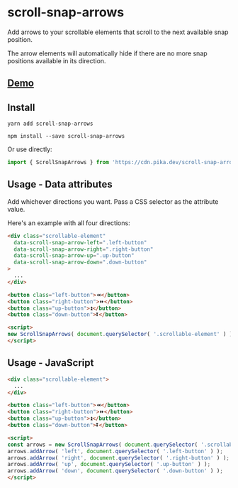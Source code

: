 # scroll-snap-arrows

Add arrows to your scrollable elements that scroll to the next available snap position.

The arrow elements will automatically hide if there are no more snap positions available in its direction.

## [Demo](https://lachlanarthur.github.io/scroll-snap-arrows/)

## Install

```shell
yarn add scroll-snap-arrows

npm install --save scroll-snap-arrows
```

Or use directly:

```js
import { ScrollSnapArrows } from 'https://cdn.pika.dev/scroll-snap-arrows';
```

## Usage - Data attributes

Add whichever directions you want. Pass a CSS selector as the attribute value.

Here's an example with all four directions:

```html
<div class="scrollable-element"
  data-scroll-snap-arrow-left=".left-button"
  data-scroll-snap-arrow-right=".right-button"
  data-scroll-snap-arrow-up=".up-button"
  data-scroll-snap-arrow-down=".down-button"
>
  ...
</div>

<button class="left-button">⏪</button>
<button class="right-button">⏩</button>
<button class="up-button">⏫</button>
<button class="down-button">⏬</button>

<script>
new ScrollSnapArrows( document.querySelector( '.scrollable-element' ) );
</script>
```

## Usage - JavaScript

```html
<div class="scrollable-element">
  ...
</div>

<button class="left-button">⏪</button>
<button class="right-button">⏩</button>
<button class="up-button">⏫</button>
<button class="down-button">⏬</button>

<script>
const arrows = new ScrollSnapArrows( document.querySelector( '.scrollable-element' ) );
arrows.addArrow( 'left', document.querySelector( '.left-button' ) );
arrows.addArrow( 'right', document.querySelector( '.right-button' ) );
arrows.addArrow( 'up', document.querySelector( '.up-button' ) );
arrows.addArrow( 'down', document.querySelector( '.down-button' ) );
</script>
```
